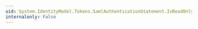 ```yaml
---
uid: System.IdentityModel.Tokens.SamlAuthenticationStatement.IsReadOnly
internalonly: False
---
```

